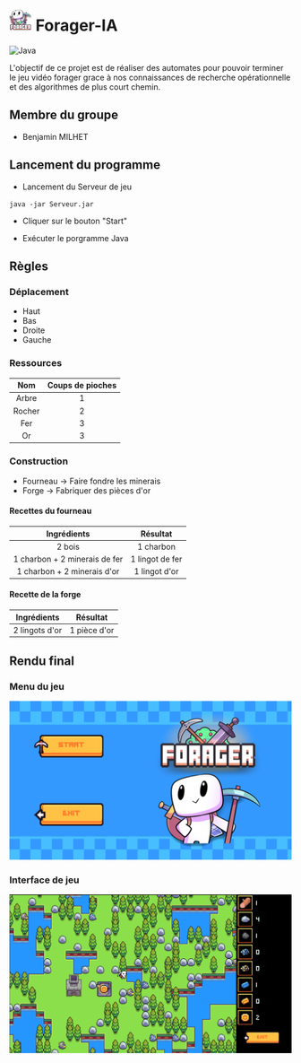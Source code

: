 # <img src="https://github.com/benjamin-milhet/Forager-IA/blob/main/images/logo.png" height="40" width="40" /> Forager-IA

![Java](https://img.shields.io/badge/java-%23ED8B00.svg?style=for-the-badge&logo=openjdk&logoColor=white)

L'objectif de ce projet est de réaliser des automates pour pouvoir terminer le jeu vidéo forager grace à nos connaissances de recherche opérationnelle et des algorithmes de plus court chemin.

## Membre du groupe
 - Benjamin MILHET

## Lancement du programme

- Lancement du Serveur de jeu
```
java -jar Serveur.jar
```

- Cliquer sur le bouton "Start"

- Exécuter le porgramme Java


## Règles

### Déplacement
- Haut
- Bas
- Droite
- Gauche

### Ressources
| Nom | Coups de pioches |
| :---------------:|:---------------:|
| Arbre | 1 |
| Rocher | 2 |
| Fer | 3 |
| Or | 3 |

### Construction
- Fourneau -> Faire fondre les minerais
- Forge -> Fabriquer des pièces d'or

#### Recettes du fourneau
| Ingrédients | Résultat |
| :---------------:|:---------------:|
| 2 bois | 1 charbon |
| 1 charbon + 2 minerais de fer | 1 lingot de fer |
| 1 charbon + 2 minerais d'or | 1 lingot d'or |

#### Recette de la forge
| Ingrédients | Résultat |
| :---------------:|:---------------:|
| 2 lingots d'or | 1 pièce d'or |


## Rendu final

### Menu du jeu
![alt text](https://github.com/benjamin-milhet/Forager-IA/blob/main/images/menu.png?raw=true)

### Interface de jeu
![alt text](https://github.com/benjamin-milhet/Forager-IA/blob/main/images/jeu.png?raw=true)
